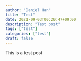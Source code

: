 ```yaml
---
author: "Daniel Han"
title: "Test"
date: 2021-09-03T00:20:47+09:00
description: "Test post"
tags: ["test"]
categories: ["test"]
draft: false
---
```


This is a test post

